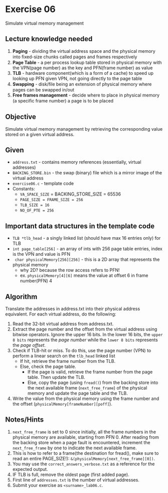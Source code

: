 # Exercise 06

Simulate virtual memory management

## Lecture knowledge needed
1. **Paging** - dividing the virtual address space and the physical memory into ﬁxed-size chunks
called pages and frames respectively
2. **Page Table** - a per process lookup table stored in physical memory with the VPN(page
number) as the key and PFN(frame number) as value
3. **TLB** - hardware component(which is a form of a cache) to speed up looking up PFN given VPN,
not going directly to the page table
4. **Swapping** - disk/ﬁle being an extension of physical memory where pages can be swapped
in/out
5. **Free frames management** - decide where to place in physical memory (a speciﬁc frame
number) a page is to be placed

## Objective
Simulate virtual memory management by  retrieving the corresponding value stored on a given virtual address.

## Given
- <code>address.txt</code> - contains memory references (essentially, virtual addresses)
- <code>BACKING_STORE.bin</code> - the swap (binary) file which is a mirror image of the virtual address
- <code>exercise06.c</code> - template code
- Constants:
  - <code>VA_SPACE_SIZE</code> = BACKING_STORE_SIZE = 65536
  - <code>PAGE_SIZE = FRAME_SIZE = 256</code>
  - <code>TLB_SIZE = 16</code>
  - <code>NO_OF_PTE = 256</code>

## Important data structures in the template code
- <code>TLB *tlb_head</code> - a singly linked list (should have max 16 entries only) for TLB
- <code>int page_table[256]</code> - an array of ints with 256 page table entries, index is the VPN and value is PFN
- <code> char physicalMemory[256][256]</code> - this is a 2D array that represents the physical memory
  - why 2D? because the row access refers to PFN!
  - ex. <code>physicalMemory[4][6]</code> means the value at offset 6 in frame number(PFN) 4

## Algorithm

Translate the addresses in address.txt into their physical address equivalent. For each virtual address, do the following:
1. Read the 32-bit virtual address from address.txt.
2. Extract the page number and the offset from the virtual address using bitwise operators. Ignore the upper 16 bits. In the lower 16 bits, the `upper 8 bits` represents the *page number* while the `lower 8 bits` represents the *page offset*.
3. Check if TLB-hit or miss. To do this, use the page number (VPN) to perform a linear search on the <code>tlb_head</code> linked list
    - If hit, retrieve the frame number from the TLB. 
    - Else, check the page table.
        - If the page is valid, retrieve the frame number from the page table. Then update the TLB.
        - Else, copy the page (using <code>fread()</code>) from the backing store into the next available frame (<code>next_free_frame</code>) of the physical memory and update the page table and the TLB.
4. Write the value from the physical memory using the frame number and the offset (<code>physicalMemory[frameNumber][poff]</code>).



## Notes/Hints
1. <code>next_free_frame</code> is set to 0 since initially, all the frame numbers in the physical
memory are available, starting from PFN 0. After reading from the backing store when a page fault is encountered, increment the <code>next_free_frame</code> by one to indicate the next available frame.
2. This is how to refer to a frame(the destination for fread(), make sure to read an entire
PAGE_SIZE!): <code>&(physicalMemory[next_free_frame][0])</code>.
3. You may use the `correct_answers_verbose.txt` as a reference for the expected output.
4. IF TLB is full, remove the oldest page (first added page).
5. First line of `addresses.txt` is the number of virtual addresses. 
4. Submit your exercise as `<surname>_lab06.c`.
